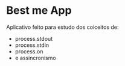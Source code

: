 # Best me App

Aplicativo feito para estudo dos coiceitos de:

- process.stdout
- process.stdin
- process.on
- e assincronismo
